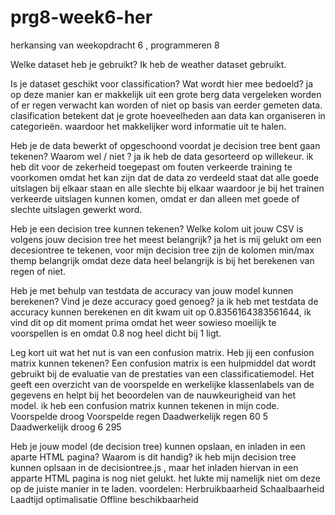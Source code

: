 # prg8-week6-her
herkansing van weekopdracht 6 , programmeren 8


Welke dataset heb je gebruikt?
Ik heb de weather dataset gebruikt.

Is je dataset geschikt voor classification? Wat wordt hier mee bedoeld?
ja op deze manier kan er makkelijk uit een grote berg data vergeleken worden of er regen verwacht kan worden of niet op basis van eerder gemeten data.
clasification betekent dat je grote hoeveelheden aan data kan organiseren in categorieën. waardoor het makkelijker word informatie uit te halen.

Heb je de data bewerkt of opgeschoond voordat je decision tree bent gaan tekenen? Waarom wel / niet ?
ja ik heb de data gesorteerd op willekeur. ik heb dit voor de zekerheid toegepast om fouten verkeerde training te voorkomen omdat het kan zijn dat de data zo verdeeld staat dat alle goede uitslagen bij elkaar staan en alle slechte bij elkaar waardoor je bij het trainen verkeerde uitslagen kunnen komen, omdat er dan alleen met goede of slechte uitslagen gewerkt word.

Heb je een decision tree kunnen tekenen? Welke kolom uit jouw CSV is volgens jouw decision tree het meest belangrijk?
ja het is mij gelukt om een decesiontree te tekenen, voor mijn decision tree zijn de kolomen min/max themp belangrijk omdat deze data heel belangrijk is bij het berekenen van regen of niet.

Heb je met behulp van testdata de accuracy van jouw model kunnen berekenen? Vind je deze accuracy goed genoeg?
ja ik heb met testdata de accuracy kunnen berekenen en dit kwam uit op 0.8356164383561644, ik vind dit op dit moment prima omdat het weer sowieso moeilijk te voorspellen is en omdat 0.8 nog heel dicht bij 1 ligt.

Leg kort uit wat het nut is van een confusion matrix. Heb jij een confusion matrix kunnen tekenen?
Een confusion matrix is een hulpmiddel dat wordt gebruikt bij de evaluatie van de prestaties van een classificatiemodel. Het geeft een overzicht van de voorspelde en werkelijke klassenlabels van de gegevens en helpt bij het beoordelen van de nauwkeurigheid van het model. ik heb een confusion matrix kunnen tekenen in mijn code.  	            Voorspelde droog	Voorspelde regen
Daadwerkelijk regen	       60	               5
Daadwerkelijk droog	       6	              295

Heb je jouw model (de decision tree) kunnen opslaan, en inladen in een aparte HTML pagina? Waarom is dit handig?
ik heb mijn decision tree kunnen oplsaan in de decisiontree.js , maar het inladen hiervan in een apparte HTML pagina is nog niet gelukt. het lukte mij namelijk niet om deze op de juiste manier in te laden.
voordelen:
Herbruikbaarheid 
Schaalbaarheid
Laadtijd optimalisatie
Offline beschikbaarheid

